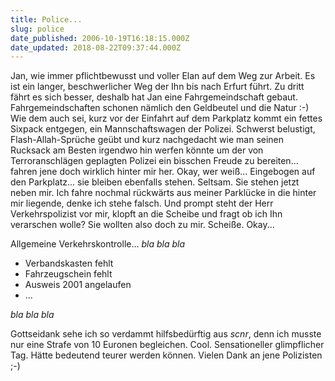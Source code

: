 ```yaml
---
title: Police...
slug: police
date_published: 2006-10-19T16:18:15.000Z
date_updated: 2018-08-22T09:37:44.000Z
---
```


Jan, wie immer pflichtbewusst und voller Elan auf dem Weg zur Arbeit. Es ist ein langer, beschwerlicher Weg der Ihn bis nach Erfurt führt. Zu dritt fährt es sich besser, deshalb hat Jan eine Fahrgemeindschaft gebaut. Fahrgemeindschaften schonen nämlich den Geldbeutel und die Natur :-) Wie dem auch sei, kurz vor der Einfahrt auf dem Parkplatz kommt ein fettes Sixpack entgegen, ein Mannschaftswagen der Polizei. Schwerst belustigt, Flash-Allah-Sprüche geübt und kurz nachgedacht wie man seinen Rucksack am Besten irgendwo hin werfen könnte um der von Terroranschlägen geplagten Polizei ein bisschen Freude zu bereiten... fahren jene doch wirklich hinter mir her. Okay, wer weiß... Eingebogen auf den Parkplatz... sie bleiben ebenfalls stehen. Seltsam. Sie stehen jetzt neben mir. Ich fahre nochmal rückwärts aus meiner Parklücke in die hinter mir liegende, denke ich stehe falsch. Und prompt steht der Herr Verkehrspolizist vor mir, klopft an die Scheibe und fragt ob ich Ihn verarschen wolle? 
Sie wollten also doch zu mir. Scheiße. Okay...

Allgemeine Verkehrskontrolle... *bla bla bla*

- Verbandskasten fehlt
- Fahrzeugschein fehlt
- Ausweis 2001 angelaufen
- ...

*bla bla bla*

Gottseidank sehe ich so verdammt hilfsbedürftig aus *scnr*, denn ich musste nur eine Strafe von 10 Euronen begleichen. Cool. Sensationeller glimpflicher Tag. Hätte bedeutend teurer werden können. Vielen Dank an jene Polizisten ;-)
